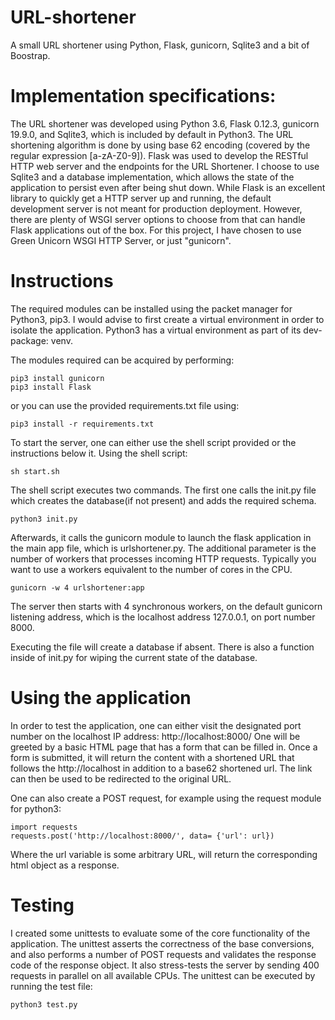 # URL-shortener
A small URL shortener using Python, Flask, gunicorn, Sqlite3 and a bit of Boostrap. 

# Implementation specifications:
The URL shortener was developed using Python 3.6, Flask 0.12.3, gunicorn 19.9.0, and Sqlite3, which is included by default in Python3.
The URL shortening algorithm is done by using base 62 encoding (covered by the regular expression [a-zA-Z0-9]).
Flask was used to develop the RESTful HTTP web server and the endpoints for the URL Shortener. I choose to use Sqlite3 and a database implementation, which allows the state of the application to persist even after being shut down.
While Flask is an excellent library to quickly get a HTTP server up and running, the default development server is not meant for production deployment. However,
there are plenty of WSGI server options to choose from that can handle Flask applications out of the box. For this project, I have chosen to use Green Unicorn WSGI HTTP Server, or just "gunicorn".


# Instructions

The required modules can be installed using the packet manager for Python3, pip3. I would advise to first create a virtual environment in order to isolate the application. Python3 has a virtual environment as part of its dev-package: venv.

The modules required can be acquired by performing:

```
pip3 install gunicorn
pip3 install Flask
```

or you can use the provided requirements.txt file using:

```
pip3 install -r requirements.txt
```



To start the server, one can either use the shell script provided or the instructions below it.
Using the shell script:
```
sh start.sh
```

The shell script executes two commands. The first one calls the init.py file which creates the database(if not present) and adds the required schema.
```
python3 init.py
```
Afterwards, it calls the gunicorn module to launch the flask application in the main app file, which is urlshortener.py. The additional parameter is the number of workers that processes incoming HTTP requests. Typically you want to use a workers equivalent to the number of cores in the CPU.
```
gunicorn -w 4 urlshortener:app
```
The server then starts with 4 synchronous workers, on the default gunicorn listening address, which is the localhost address 127.0.0.1, on port number 8000. 

Executing the file will create a database if absent. There is also a function inside of init.py for wiping the current state of the database.

# Using the application
In order to test the application, one can either visit the designated port number on the localhost IP address: http://localhost:8000/
One will be greeted by a basic HTML page that has a form that can be filled in. Once a form is submitted, it will return the content with a shortened URL that follows the http://localhost in addition to a base62 shortened url. The link can then be used to be redirected to the original URL.

One can also create a POST request, for example using the request module for python3:

```
import requests
requests.post('http://localhost:8000/', data= {'url': url})
```
Where the url variable is some arbitrary URL, will return the corresponding html object as a response.

# Testing
I created some unittests to evaluate some of the core functionality of the application. The unittest asserts the correctness of the base conversions, and also performs a number of POST requests and validates the response code of the response object. It also stress-tests the server by sending 400 requests in parallel on all available CPUs.
The unittest can be executed by running the test file:
```
python3 test.py
```


